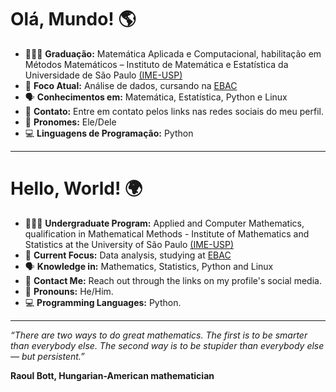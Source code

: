 # Olá, Mundo! 🌎

- 🧑🏽‍🎓 **Graduação:** Matemática Aplicada e Computacional, habilitação em Métodos Matemáticos – Instituto de Matemática e Estatística da Universidade de São Paulo [(IME-USP)](https://www.ime.usp.br/instituto/)
- 🎯 **Foco Atual:** Análise de dados, cursando na [EBAC](https://ebaconline.com.br/cientista-de-dados)
- 🗣️ **Conhecimentos em:** Matemática, Estatística, Python e Linux
- 📧 **Contato:** Entre em contato pelos links nas redes sociais do meu perfil.
- 🌟 **Pronomes:** Ele/Dele
- 💻 **Linguagens de Programação:** Python


---

# Hello, World! 🌍
- 🧑🏽‍🎓 **Undergraduate Program:** Applied and Computer Mathematics, qualification in Mathematical Methods - Institute of Mathematics and Statistics at the University of São Paulo [(IME-USP)](https://www.ime.usp.br/en/institute/)
- 🎯 **Current Focus:** Data analysis, studying at [EBAC](https://ebaconline.com.br/about-us)
- 🗣️ **Knowledge in:** Mathematics, Statistics, Python and Linux
- 📧 **Contact Me:** Reach out through the links on my profile's social media.
- 🌟 **Pronouns:** He/Him.
- 💻 **Programming Languages:** Python.

---

*“There are two ways to do great mathematics. The first is to be smarter than everybody else. The second way is to be stupider than everybody else — but persistent.”*

**Raoul Bott, Hungarian-American mathematician**
